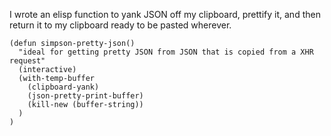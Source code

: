 I wrote an elisp function to yank JSON off my clipboard, prettify it, and then return it to my clipboard ready to be pasted wherever.

``` elisp
(defun simpson-pretty-json()
  "ideal for getting pretty JSON from JSON that is copied from a XHR request"
  (interactive)
  (with-temp-buffer
    (clipboard-yank)
    (json-pretty-print-buffer)
    (kill-new (buffer-string))
  )
)
```